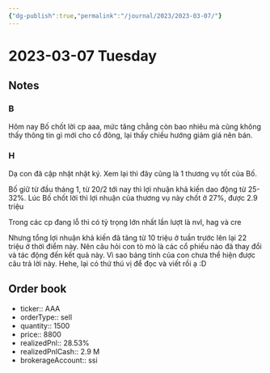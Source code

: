 ```yaml
---
{"dg-publish":true,"permalink":"/journal/2023/2023-03-07/"}
---
```


# 2023-03-07 Tuesday

## Notes

### B

Hôm nay Bố chốt lời cp aaa, mức tăng chẳng còn bao nhiêu mà cũng không thấy thông tin gì mới cho cổ đông, lại thấy chiều hướng giảm giá nên bán.

### H

Dạ con đã cập nhật nhật ký. Xem lại thì đây cũng là 1 thương vụ tốt của Bố.

Bố giữ từ đầu tháng 1, từ 20/2 tới nay thì lợi nhuận khả kiến dao động từ 25-32%. Lúc Bố chốt lời thì lợi nhuận của thương vụ này chốt ở 27%, được 2.9 triệu

Trong các cp đang lỗ thì có tỷ trọng lớn nhất lần lượt là nvl, hag và cre

Nhưng tổng lợi nhuận khả kiến đã tăng từ 10 triệu ở tuần trước lên lại 22 triệu ở thời điểm này. Nên câu hỏi con tò mò là các cổ phiếu nào đã thay đổi và tác động đến kết quả này. Vì sao bảng tính của con chưa thể hiện được câu trả lời này. Hehe, lại có thứ thú vị để đọc và viết rồi ạ :D

## Order book

- ticker:: AAA
- orderType:: sell
- quantity:: 1500
- price:: 8800
- realizedPnl:: 28.53%
- realizedPnlCash:: 2.9 M
- brokerageAccount:: ssi
